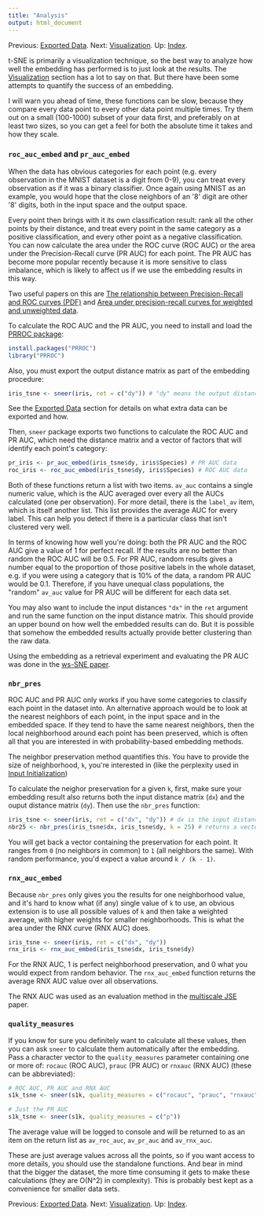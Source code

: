 ```yaml
---
title: "Analysis"
output: html_document
---
```


Previous: [Exported Data](exported-data.html). Next: [Visualization](visualization.html). Up: [Index](index.html).

t-SNE is primarily a visualization technique, so the best way to analyze how
well the embedding has performed is to just look at the results. The 
[Visualization](visualization.html) section has a lot to say on that. But there 
have been some attempts to quantify the success of an embedding.

I will warn you ahead of time, these functions can be slow, because they 
compare every data point to every other data point multiple times. Try them
out on a small (100-1000) subset of your data first, and preferably on at 
least two sizes, so you can get a feel for both the absolute time it takes
and how they scale.

### `roc_auc_embed` and `pr_auc_embed`

When the data has obvious categories for each point (e.g. every observation in
the MNIST dataset is a digit from 0-9), you can treat every observation as if
it was a binary classifier. Once again using MNIST as an example, you would
hope that the close neighbors of an '8' digit are other '8' digits, both in
the input space and the output space.

Every point then brings with it its own classification result: rank all the 
other points by their distance, and treat every point in the same category as a 
positive classification, and every other point as a negative classification. 
You can now calculate the area under the ROC curve (ROC AUC) or the 
area under the Precision-Recall curve (PR AUC) for each point. The PR AUC has
become more popular recently because it is more sensitive to class imbalance,
which is likely to affect us if we use the embedding results in this way.

Two useful papers on this are 
[The relationship between Precision-Recall and ROC curves (PDF)](http://pages.cs.wisc.edu/~jdavis/davisgoadrichcamera2.pdf)
and
[Area under precision-recall curves for weighted and unweighted data](http://dx.doi.org/10.1371/journal.pone.0092209).

To calculate the ROC AUC and the PR AUC, you need to install and load the
[PRROC package](https://cran.r-project.org/package=PRROC):

```R
install.packages("PRROC")
library("PRROC")
```

Also, you must export the output distance matrix as part of the embedding
procedure:

```R
iris_tsne <- sneer(iris, ret = c("dy")) # "dy" means the output distance matrix
```

See the [Exported Data](exported-data.html) section for details on what extra
data can be exported and how.

Then, `sneer` package exports two functions to calculate the ROC AUC and PR AUC,
which need the distance matrix and a vector of factors that will identify each
point's category:

```R
pr_iris <- pr_auc_embed(iris_tsne$dy, iris$Species) # PR AUC data
roc_iris <- roc_auc_embed(iris_tsne$dy, iris$Species) # ROC AUC data
```

Both of these functions return a list with two items. `av_auc` contains a single
numeric value, which is the AUC averaged over every all the AUCs calculated
(one per observation). For more detail, there is the `label_av` item, which is
itself another list. This list provides the average AUC for every label. This
can help you detect if there is a particular class that isn't clustered very
well.

In terms of knowing how well you're doing: both the PR AUC and the ROC AUC
give a value of 1 for perfect recall. If the results are no better than random
the ROC AUC will be 0.5. For PR AUC, random results gives a number equal to
the proportion of those positive labels in the whole dataset, e.g. if you 
were using a category that is 10% of the data, a random PR AUC would be 0.1.
Therefore, if you have unequal class populations, the "random" `av_auc` value 
for PR AUC will be different for each data set.

You may also want to include the input distances `"dx"` in the `ret` argument
and run the same function on the input distance matrix. This should provide
an upper bound on how well the embedded results can do. But it is possible that
somehow the embedded results actually provide better clustering than the raw
data.

Using the embedding as a retrieval experiment and evaluating the PR AUC was
done in the 
[ws-SNE paper](http://jmlr.org/proceedings/papers/v32/yange14.html).

### `nbr_pres`

ROC AUC and PR AUC only works if you have some categories to classify each
point in the dataset into. An alternative approach would be to look at
the nearest neighbors of each point, in the input space and in the embedded
space. If they tend to have the same nearest neighbors, then the local
neighborhood around each point has been preserved, which is often all that you 
are interested in with probability-based embedding methods.

The neighbor preservation method quantifies this. You have to provide the
size of neighborhood, `k`, you're interested in (like the perplexity used in 
[Input Initialization](input-initialization.html)) 

To calculate the neighor preservation for a given `k`, first, make sure your
embedding result also returns both the input distance matrix (`dx`) and the
ouput distance matrix (`dy`). Then use the `nbr_pres` function:

```R
iris_tsne <- sneer(iris, ret = c("dx", "dy")) # dx is the input distance matrix
nbr25 <- nbr_pres(iris_tsne$dx, iris_tsne$dy, k = 25) # returns a vector
```

You will get back a vector containing the preservation for each point. 
It ranges from `0` (no neighbors in common) to `1` (all neighbors the same). 
With random performance, you'd expect a value around `k / (k - 1)`.

### `rnx_auc_embed`

Because `nbr_pres` only gives you the results for one neighborhood value, and 
it's hard to know what (if any) single value of `k` to use, an obvious 
extension is to use all possible values of `k` and then take a weighted average,
with higher weights for smaller neighborhoods. This is what the area under the
RNX curve (RNX AUC) does.

```R
iris_tsne <- sneer(iris, ret = c("dx", "dy"))
rnx_iris <- rnx_auc_embed(iris_tsne$dx, iris_tsne$dy)
```

For the RNX AUC, 1 is perfect neighborhood preservation, and 0 what you would
expect from random behavior. The `rnx_auc_embed` function returns the
average RNX AUC value over all observations.

The RNX AUC was used as an evaluation method in the 
[multiscale JSE](http://dx.doi.org/10.1016/j.neucom.2014.12.095) paper.

### `quality_measures`

If you know for sure you definitely want to calculate all these values, then
you can ask `sneer` to calculate them automatically after the embedding. Pass
a character vector to the `quality_measures` parameter containing one or more
of: `rocauc` (ROC AUC), `prauc` (PR AUC) or `rnxauc` (RNX AUC) (these can be
abbreviated):

```R
# ROC AUC, PR AUC and RNX AUC
s1k_tsne <- sneer(s1k, quality_measures = c("rocauc", "prauc", "rnxauc"))

# Just the PR AUC
s1k_tsne <- sneer(s1k, quality_measures = c("p"))
```

The average value will be logged to console and will be returned to as an item
on the return list as `av_roc_auc`, `av_pr_auc` and `av_rnx_auc`.

These are just average values across all the points, so if you want access
to more details, you should use the standalone functions. And bear in mind
that the bigger the dataset, the more time consuming it gets to make these
calculations (they are O(N^2) in complexity). This is probably best kept as a 
convenience for smaller data sets.

Previous: [Exported Data](exported-data.html). Next: [Visualization](visualization.html). Up: [Index](index.html).
